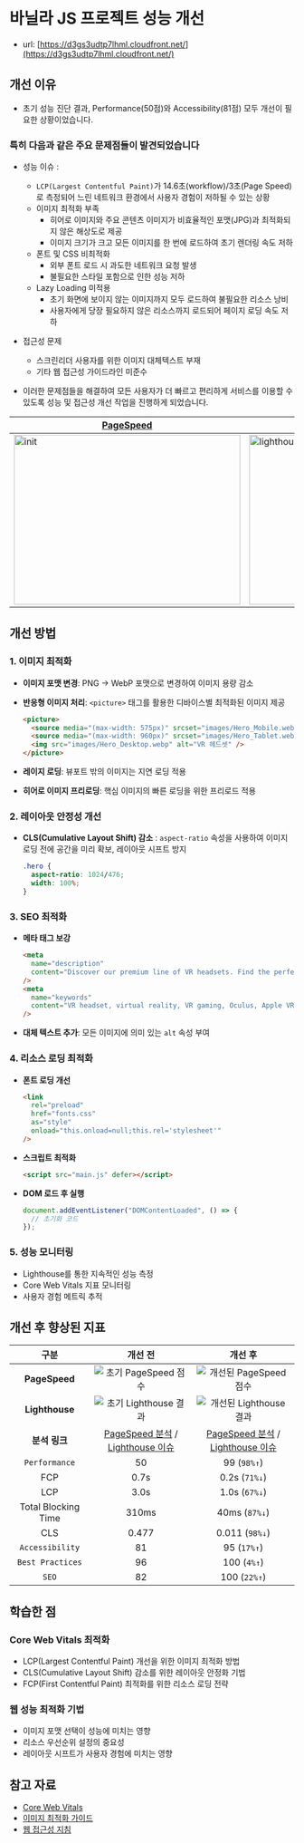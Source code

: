 # 바닐라 JS 프로젝트 성능 개선

- url: [https://d3gs3udtp7lhml.cloudfront.net/](https://d3gs3udtp7lhml.cloudfront.net/)

## 개선 이유

- 초기 성능 진단 결과, Performance(50점)와 Accessibility(81점) 모두 개선이 필요한 상황이었습니다.

### 특히 다음과 같은 주요 문제점들이 발견되었습니다

- 성능 이슈 :
  - `LCP(Largest Contentful Paint)`가 14.6초(workflow)/3초(Page Speed)로 측정되어 느린 네트워크 환경에서 사용자 경험이 저하될 수 있는 상황
  - 이미지 최적화 부족
    - 히어로 이미지와 주요 콘텐츠 이미지가 비효율적인 포맷(JPG)과 최적화되지 않은 해상도로 제공
    - 이미지 크기가 크고 모든 이미지를 한 번에 로드하여 초기 렌더링 속도 저하
  - 폰트 및 CSS 비최적화
    - 외부 폰트 로드 시 과도한 네트워크 요청 발생
    - 불필요한 스타일 포함으로 인한 성능 저하
  - Lazy Loading 미적용
    - 초기 화면에 보이지 않는 이미지까지 모두 로드하여 불필요한 리소스 낭비
    - 사용자에게 당장 필요하지 않은 리소스까지 로드되어 페이지 로딩 속도 저하
- 접근성 문제

  - 스크린리더 사용자를 위한 이미지 대체텍스트 부재
  - 기타 웹 접근성 가이드라인 미준수

- 이러한 문제점들을 해결하여 모든 사용자가 더 빠르고 편리하게 서비스를 이용할 수 있도록 성능 및 접근성 개선 작업을 진행하게 되었습니다.

| [PageSpeed](https://pagespeed.web.dev/analysis/https-d3gs3udtp7lhml-cloudfront-net/9m3bzso30h?form_factor=desktop)              | [Git Issue (Lighthouse)](https://github.com/borobong2/front_3rd_chapter4-2_basic/issues/1)                                                                 |
| ------------------------------------------------------------------------------------------------------------------------------- | ---------------------------------------------------------------------------------------------------------------------------------------------------------- |
| <img width="400" height="300" alt="init" src="https://github.com/user-attachments/assets/ad2f3e86-89f0-4e83-9bfb-5e7228e41539"> | <img width="400" height="300" alt="lighthouse workflow first issue" src="https://github.com/user-attachments/assets/29d17e8b-80d3-46b6-ad8e-8426f58120a8"> |

## 개선 방법

### 1. 이미지 최적화

- **이미지 포맷 변경**: PNG → WebP 포맷으로 변경하여 이미지 용량 감소
- **반응형 이미지 처리**: `<picture>` 태그를 활용한 디바이스별 최적화된 이미지 제공

  ```html
  <picture>
    <source media="(max-width: 575px)" srcset="images/Hero_Mobile.webp" />
    <source media="(max-width: 960px)" srcset="images/Hero_Tablet.webp" />
    <img src="images/Hero_Desktop.webp" alt="VR 헤드셋" />
  </picture>
  ```

- **레이지 로딩**: 뷰포트 밖의 이미지는 지연 로딩 적용
- **히어로 이미지 프리로딩**: 핵심 이미지의 빠른 로딩을 위한 프리로드 적용

### 2. 레이아웃 안정성 개선

- **CLS(Cumulative Layout Shift) 감소**
  : `aspect-ratio` 속성을 사용하여 이미지 로딩 전에 공간을 미리 확보, 레이아웃 시프트 방지
  ```css
  .hero {
    aspect-ratio: 1024/476;
    width: 100%;
  }
  ```

### 3. SEO 최적화

- **메타 태그 보강**

  ```html
  <meta
    name="description"
    content="Discover our premium line of VR headsets. Find the perfect VR device for gaming, entertainment, and professional use."
  />
  <meta
    name="keywords"
    content="VR headset, virtual reality, VR gaming, Oculus, Apple VR"
  />
  ```

- **대체 텍스트 추가**: 모든 이미지에 의미 있는 `alt` 속성 부여

### 4. 리소스 로딩 최적화

- **폰트 로딩 개선**

  ```html
  <link
    rel="preload"
    href="fonts.css"
    as="style"
    onload="this.onload=null;this.rel='stylesheet'"
  />
  ```

- **스크립트 최적화**

  ```html
  <script src="main.js" defer></script>
  ```

- **DOM 로드 후 실행**

  ```javascript
  document.addEventListener("DOMContentLoaded", () => {
    // 초기화 코드
  });
  ```

### 5. 성능 모니터링

- Lighthouse를 통한 지속적인 성능 측정
- Core Web Vitals 지표 모니터링
- 사용자 경험 메트릭 추적

## 개선 후 향상된 지표

|        구분         |                                                                                                    개선 전                                                                                                    |                                                                                                   개선 후                                                                                                    |
| :-----------------: | :-----------------------------------------------------------------------------------------------------------------------------------------------------------------------------------------------------------: | :----------------------------------------------------------------------------------------------------------------------------------------------------------------------------------------------------------: |
|    **PageSpeed**    |                                                    ![초기 PageSpeed 점수](https://github.com/user-attachments/assets/ad2f3e86-89f0-4e83-9bfb-5e7228e41539)                                                    |                                                  ![개선된 PageSpeed 점수](https://github.com/user-attachments/assets/77c0b70e-97b4-4985-8ba7-81a8fd328bd5)                                                   |
|   **Lighthouse**    |                                                   ![초기 Lighthouse 결과](https://github.com/user-attachments/assets/29d17e8b-80d3-46b6-ad8e-8426f58120a8)                                                    |                                                  ![개선된 Lighthouse 결과](https://github.com/user-attachments/assets/b75bde95-43a9-43de-b1d9-828c9ea40492)                                                  |
|    **분석 링크**    | [PageSpeed 분석](https://pagespeed.web.dev/analysis/https-d3gs3udtp7lhml-cloudfront-net/9m3bzso30h?form_factor=desktop) / [Lighthouse 이슈](https://github.com/borobong2/front_3rd_chapter4-2_basic/issues/1) | [PageSpeed 분석](https://pagespeed.web.dev/analysis/https-d3gs3udtp7lhml-cloudfront-net/t8gjb22391?form_factor=desktop) / [Lighthouse 이슈](https://github.com/soyoonJ/front_3rd_chapter4-2_basic/issues/17) |
|    `Performance`    |                                                                                                      50                                                                                                       |                                                                                                 99 (`98%↑`)                                                                                                  |
|         FCP         |                                                                                                     0.7s                                                                                                      |                                                                                                0.2s (`71%↓`)                                                                                                 |
|         LCP         |                                                                                                     3.0s                                                                                                      |                                                                                                1.0s (`67%↓`)                                                                                                 |
| Total Blocking Time |                                                                                                     310ms                                                                                                     |                                                                                                40ms (`87%↓`)                                                                                                 |
|         CLS         |                                                                                                     0.477                                                                                                     |                                                                                                0.011 (`98%↓`)                                                                                                |
|   `Accessibility`   |                                                                                                      81                                                                                                       |                                                                                                 95 (`17%↑`)                                                                                                  |
|  `Best Practices`   |                                                                                                      96                                                                                                       |                                                                                                 100 (`4%↑`)                                                                                                  |
|        `SEO`        |                                                                                                      82                                                                                                       |                                                                                                 100 (`22%↑`)                                                                                                 |

## 학습한 점

### Core Web Vitals 최적화

- LCP(Largest Contentful Paint) 개선을 위한 이미지 최적화 방법
- CLS(Cumulative Layout Shift) 감소를 위한 레이아웃 안정화 기법
- FCP(First Contentful Paint) 최적화를 위한 리소스 로딩 전략

### 웹 성능 최적화 기법

- 이미지 포맷 선택이 성능에 미치는 영향
- 리소스 우선순위 설정의 중요성
- 레이아웃 시프트가 사용자 경험에 미치는 영향

## 참고 자료

- [Core Web Vitals](https://web.dev/vitals/)
- [이미지 최적화 가이드](https://web.dev/fast/#optimize-your-images)
- [웹 접근성 지침](https://www.w3.org/WAI/standards-guidelines/wcag/)
